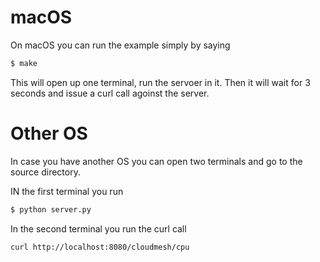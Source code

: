 # macOS

On macOS you can run the example simply by saying

```bash
$ make
```

This will open up one terminal, run the servoer in it. Then it will wait for 3 seconds and issue a curl call agoinst the server.

# Other OS

In case you have another OS you can open two terminals and go to the source directory.

IN the first terminal you run 

```bash
$ python server.py
```

In the second terminal you run the curl call 

```bash
curl http://localhost:8080/cloudmesh/cpu
```
